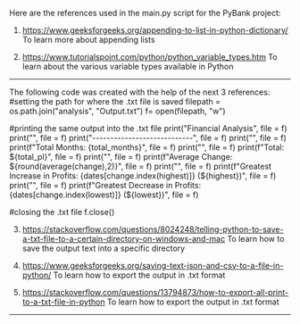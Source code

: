 Here are the references used in the main.py script for the PyBank project:

1) https://www.geeksforgeeks.org/appending-to-list-in-python-dictionary/
   To learn more about appending lists

2) https://www.tutorialspoint.com/python/python_variable_types.htm
   To learn about the various variable types available in Python

---------------------------------------------------------------------------------------------
The following code was created with the help of the next 3 references:
#setting the path for where the .txt file is saved
filepath = os.path.join("analysis", "Output.txt")
f= open(filepath, "w")

#printing the same output into the .txt file
print("Financial Analysis", file = f)
print("", file = f)
print("----------------------------", file = f)
print("", file = f)
print(f"Total Months: {total_months}", file = f)
print("", file = f)
print(f"Total: ${total_pl}", file = f)
print("", file = f)
print(f"Average Change: ${round(average(change),2)}", file = f) 
print("", file = f)
print(f"Greatest Increase in Profits: {dates[change.index(highest)]} (${highest})", file = f)
print("", file = f)
print(f"Greatest Decrease in Profits: {dates[change.index(lowest)]} (${lowest})", file = f)

#closing the .txt file
f.close()


3) https://stackoverflow.com/questions/8024248/telling-python-to-save-a-txt-file-to-a-certain-directory-on-windows-and-mac
   To learn how to save the output text into a specific directory

4) https://www.geeksforgeeks.org/saving-text-json-and-csv-to-a-file-in-python/
   To learn how to export the output in .txt format

5) https://stackoverflow.com/questions/13794873/how-to-export-all-print-to-a-txt-file-in-python
   To learn how to export the output in .txt format
---------------------------------------------------------------------------------------------


